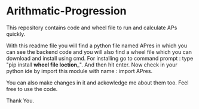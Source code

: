 # Arithmatic-Progression
This repository contains code and wheel file to run and calculate APs quickly.

With this readme file you will find a python file named APres in which you can see the backend code and you will also find 
a wheel file which you can download and install using cmd.
For installing go to command prompt :
type "pip install __wheel file loction___".
And then hit enter.
Now check in your python ide by import this module with name :
import APres.

You can also make changes in it and ackowledge me about them too. Feel free to use the code.

Thank You.

